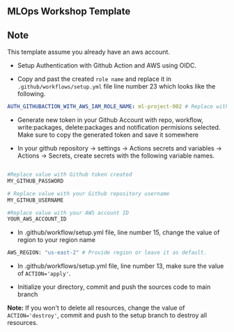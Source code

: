 ## MLOps Workshop Template

## Note
This template assume you already have an aws account.

* Setup Authentication with Github Action and AWS using OIDC.

* Copy and past the created `role name` and replace it in `.github/workflows/setup.yml` file line number 23 which looks like the following.

```yml
AUTH_GITHUBACTION_WITH_AWS_IAM_ROLE_NAME: ml-project-002 # Replace with Role Name
```

* Generate new token in your Github Account with repo, workflow, write:packages, delete:packages and notification permisions selected. Make sure to copy the generated token and save it somewhere

* In your github repository -> settings -> Actions secrets and variables -> Actions -> Secrets, create secrets with the following variable names.
```bash

#Replace value with Github token created
MY_GITHUB_PASSWORD

# Replace value with your Github repository username
MY_GITHUB_USERNAME

#Replace value with your AWS account ID
YOUR_AWS_ACCOUNT_ID
```

* In .github/workflow/setup.yml file, line number 15, change the value of region to your region name
```bash
AWS_REGION: "us-east-2" # Provide region or leave it as default.
```

* In .github/workflows/setup.yml file, line number 13, make sure the value of `ACTION='apply'`.

* Initialize your directory, commit and push the sources code to main branch

**Note:** If you won't to delete all resources, change the value of `ACTION='destroy'`, commit and push to the setup branch to destroy all resources.